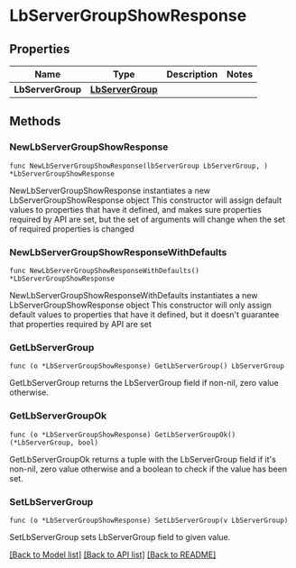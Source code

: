# LbServerGroupShowResponse

## Properties

Name | Type | Description | Notes
------------ | ------------- | ------------- | -------------
**LbServerGroup** | [**LbServerGroup**](LbServerGroup.md) |  | 

## Methods

### NewLbServerGroupShowResponse

`func NewLbServerGroupShowResponse(lbServerGroup LbServerGroup, ) *LbServerGroupShowResponse`

NewLbServerGroupShowResponse instantiates a new LbServerGroupShowResponse object
This constructor will assign default values to properties that have it defined,
and makes sure properties required by API are set, but the set of arguments
will change when the set of required properties is changed

### NewLbServerGroupShowResponseWithDefaults

`func NewLbServerGroupShowResponseWithDefaults() *LbServerGroupShowResponse`

NewLbServerGroupShowResponseWithDefaults instantiates a new LbServerGroupShowResponse object
This constructor will only assign default values to properties that have it defined,
but it doesn't guarantee that properties required by API are set

### GetLbServerGroup

`func (o *LbServerGroupShowResponse) GetLbServerGroup() LbServerGroup`

GetLbServerGroup returns the LbServerGroup field if non-nil, zero value otherwise.

### GetLbServerGroupOk

`func (o *LbServerGroupShowResponse) GetLbServerGroupOk() (*LbServerGroup, bool)`

GetLbServerGroupOk returns a tuple with the LbServerGroup field if it's non-nil, zero value otherwise
and a boolean to check if the value has been set.

### SetLbServerGroup

`func (o *LbServerGroupShowResponse) SetLbServerGroup(v LbServerGroup)`

SetLbServerGroup sets LbServerGroup field to given value.



[[Back to Model list]](../README.md#documentation-for-models) [[Back to API list]](../README.md#documentation-for-api-endpoints) [[Back to README]](../README.md)


